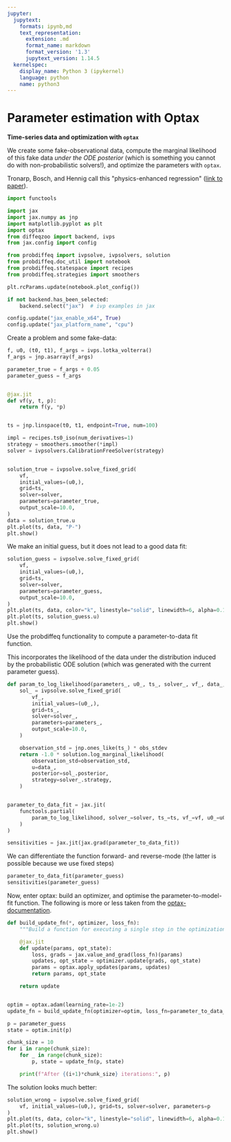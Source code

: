 ```yaml
---
jupyter:
  jupytext:
    formats: ipynb,md
    text_representation:
      extension: .md
      format_name: markdown
      format_version: '1.3'
      jupytext_version: 1.14.5
  kernelspec:
    display_name: Python 3 (ipykernel)
    language: python
    name: python3
---
```


<!-- #region -->
# Parameter estimation with Optax

**Time-series data and optimization with ``optax``**

We create some fake-observational data, compute the marginal likelihood of this fake data _under the ODE posterior_ (which is something you cannot do with non-probabilistic solvers!), and optimize the parameters with `optax`.


Tronarp, Bosch, and Hennig call this "physics-enhanced regression" ([link to paper](https://arxiv.org/abs/2202.01287)).
<!-- #endregion -->

```python
import functools

import jax
import jax.numpy as jnp
import matplotlib.pyplot as plt
import optax
from diffeqzoo import backend, ivps
from jax.config import config

from probdiffeq import ivpsolve, ivpsolvers, solution
from probdiffeq.doc_util import notebook
from probdiffeq.statespace import recipes
from probdiffeq.strategies import smoothers
```

```python
plt.rcParams.update(notebook.plot_config())

if not backend.has_been_selected:
    backend.select("jax")  # ivp examples in jax

config.update("jax_enable_x64", True)
config.update("jax_platform_name", "cpu")
```

Create a problem and some fake-data:

```python
f, u0, (t0, t1), f_args = ivps.lotka_volterra()
f_args = jnp.asarray(f_args)

parameter_true = f_args + 0.05
parameter_guess = f_args


@jax.jit
def vf(y, t, p):
    return f(y, *p)


ts = jnp.linspace(t0, t1, endpoint=True, num=100)

impl = recipes.ts0_iso(num_derivatives=1)
strategy = smoothers.smoother(*impl)
solver = ivpsolvers.CalibrationFreeSolver(strategy)


solution_true = ivpsolve.solve_fixed_grid(
    vf,
    initial_values=(u0,),
    grid=ts,
    solver=solver,
    parameters=parameter_true,
    output_scale=10.0,
)
data = solution_true.u
plt.plot(ts, data, "P-")
plt.show()
```

We make an initial guess, but it does not lead to a good data fit:

```python
solution_guess = ivpsolve.solve_fixed_grid(
    vf,
    initial_values=(u0,),
    grid=ts,
    solver=solver,
    parameters=parameter_guess,
    output_scale=10.0,
)
plt.plot(ts, data, color="k", linestyle="solid", linewidth=6, alpha=0.125)
plt.plot(ts, solution_guess.u)
plt.show()
```

Use the probdiffeq functionality to compute a parameter-to-data fit function.

This incorporates the likelihood of the data under the distribution induced by the probabilistic ODE solution (which was generated with the current parameter guess).

```python
def param_to_log_likelihood(parameters_, u0_, ts_, solver_, vf_, data_, obs_stdev=1e-1):
    sol_ = ivpsolve.solve_fixed_grid(
        vf_,
        initial_values=(u0_,),
        grid=ts_,
        solver=solver_,
        parameters=parameters_,
        output_scale=10.0,
    )

    observation_std = jnp.ones_like(ts_) * obs_stdev
    return -1.0 * solution.log_marginal_likelihood(
        observation_std=observation_std,
        u=data_,
        posterior=sol_.posterior,
        strategy=solver_.strategy,
    )


parameter_to_data_fit = jax.jit(
    functools.partial(
        param_to_log_likelihood, solver_=solver, ts_=ts, vf_=vf, u0_=u0, data_=data
    )
)

sensitivities = jax.jit(jax.grad(parameter_to_data_fit))
```

We can differentiate the function forward- and reverse-mode (the latter is possible because we use fixed steps)

```python
parameter_to_data_fit(parameter_guess)
sensitivities(parameter_guess)
```

Now, enter optax: build an optimizer, and optimise the parameter-to-model-fit function. The following is more or less taken from the [optax-documentation](https://optax.readthedocs.io/en/latest/optax-101.html).

```python
def build_update_fn(*, optimizer, loss_fn):
    """Build a function for executing a single step in the optimization."""

    @jax.jit
    def update(params, opt_state):
        loss, grads = jax.value_and_grad(loss_fn)(params)
        updates, opt_state = optimizer.update(grads, opt_state)
        params = optax.apply_updates(params, updates)
        return params, opt_state

    return update


optim = optax.adam(learning_rate=1e-2)
update_fn = build_update_fn(optimizer=optim, loss_fn=parameter_to_data_fit)
```

```python
p = parameter_guess
state = optim.init(p)

chunk_size = 10
for i in range(chunk_size):
    for _ in range(chunk_size):
        p, state = update_fn(p, state)

    print(f"After {(i+1)*chunk_size} iterations:", p)
```

The solution looks much better:

```python
solution_wrong = ivpsolve.solve_fixed_grid(
    vf, initial_values=(u0,), grid=ts, solver=solver, parameters=p
)
plt.plot(ts, data, color="k", linestyle="solid", linewidth=6, alpha=0.125)
plt.plot(ts, solution_wrong.u)
plt.show()
```
